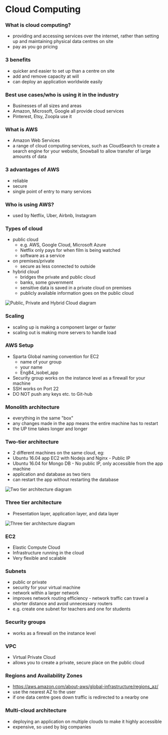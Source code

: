 # Cloud Computing

### What is cloud computing?
- providing and accessing services over the internet, rather than setting up and maintaining physical data centres on site
- pay as you go pricing

### 3 benefits
- quicker and easier to set up than a centre on site
- add and remove capacity at will
- can deploy an application worldwide easily

### Best use cases/who is using it in the industry
- Businesses of all sizes and areas
- Amazon, Microsoft, Google all provide cloud services
- Pinterest, Etsy, Zoopla use it

### What is AWS
- Amazon Web Services
- a range of cloud computing services, such as CloudSearch to create a search engine for your website, Snowball to allow transfer of large amounts of data

### 3 advantages of AWS
- reliable
- secure
- single point of entry to many services

### Who is using AWS?
- used by Netflix, Uber, Airbnb, Instagram

### Types of cloud
- public cloud
    - e.g. AWS, Google Cloud, Microsoft Azure
    - Netflix only pays for when film is being watched
    - software as a service
- on premises/private
    - secure as less connected to outside
- hybrid cloud
    - bridges the private and public cloud
    - banks, some government
    - sensitive data is saved in a private cloud on premises
    - publicly available information goes on the public cloud
    
![Public, Private and Hybrid Cloud diagram](https://www.cisecurity.org/wp-content/uploads/2019/06/hybrid-cloud-environment.png)
    
### Scaling
- scaling up is making a component larger or faster
- scaling out is making more servers to handle load

### AWS Setup
- Sparta Global naming convention for EC2
    - name of your group
    - your name
    - Eng84_isobel_app
- Security group works on the instance level as a firewall for your machine
- SSH works on Port 22
- DO NOT push any keys etc. to Git-hub

### Monolith architecture
- everything in the same "box"
- any changes made in the app means the entire machine has to restart
- the UP time takes longer and longer

### Two-tier architecture
- 2 different machines on the same cloud, eg:
- Ubuntu 16.04 app EC2 with Nodejs and Nginx - Public IP
- Ubuntu 16.04 for Mongo DB - No public IP, only accessible from the app machine
- application and database as two tiers
- can restart the app without restarting the database

![Two tier architecture diagram](https://i.pinimg.com/originals/7d/22/da/7d22dae92ba8494d062aab040bfc4209.png)

### Three tier architecture
- Presentation layer, application layer, and data layer

![Three tier architecture diagram](https://www.jinfonet.com/wp-content/uploads/2017/12/3-tier_architecture-1.png)

### EC2
- Elastic Compute Cloud
- Infrastructure running in the cloud
- Very flexible and scalable

### Subnets
- public or private
- security for your virtual machine
- network within a larger network
- improves network routing efficiency - network traffic can travel a shorter distance and avoid unnecessary routers
- e.g. create one subnet for teachers and one for students

### Security groups
- works as a firewall on the instance level

### VPC
- Virtual Private Cloud
- allows you to create a private, secure place on the public cloud

### Regions and Availability Zones
- https://aws.amazon.com/about-aws/global-infrastructure/regions_az/
- use the nearest AZ to the user
- if one data centre goes down traffic is redirected to a nearby one

### Multi-cloud architecture
- deploying an application on multiple clouds to make it highly accessible
- expensive, so used by big companies